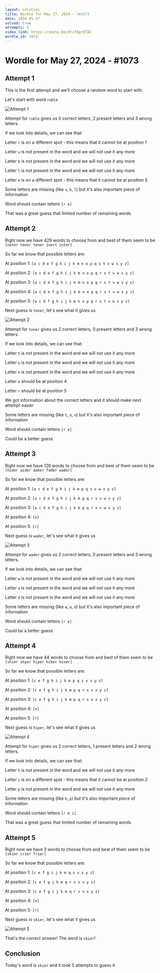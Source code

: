 ```yaml
---
layout: solution
title: Wordle for May 27, 2024 - \#1073
date: 2024-05-27
solved: true
attempts: 5
video_link: https://youtu.be/Xtzf8gr6TAI
wordle_id: 1073
---
```


# Wordle for May 27, 2024 - \#1073

## Attempt 1

This is the first attempt and we'll choose a random word to start with.

Let's start with word `ruble`

![Attempt 1](2024-05-27/attempt-1.png)

Attempt for `ruble` gives us 0 correct letters, 2 present letters and 3 wrong letters.

If we look into details, we can see that:

Letter `r` is on a different spot - this means that it cannot be at position 1

Letter `u` is not present in the word and we will not use it any more

Letter `b` is not present in the word and we will not use it any more

Letter `l` is not present in the word and we will not use it any more

Letter `e` is on a different spot - this means that it cannot be at position 5

Some letters are missing (like `u`, `b`, `l`) but it's also important piece of information

Word should contain letters `[r e]`

That was a great guess that limited number of remaining words



## Attempt 2

Right now we have 429 words to choose from and best of them seem to be `[noter tenor toner inert inter]`

So far we know that possible letters are:

At position 1: `[a c d e f g h i j k m n o p q s t v w x y z]`

At position 2: `[a c d e f g h i j k m n o p q r s t v w x y z]`

At position 3: `[a c d e f g h i j k m n o p q r s t v w x y z]`

At position 4: `[a c d e f g h i j k m n o p q r s t v w x y z]`

At position 5: `[a c d f g h i j k m n o p q r s t v w x y z]`

Next guess is `toner`, let's see what it gives us

![Attempt 2](2024-05-27/attempt-2.png)

Attempt for `toner` gives us 2 correct letters, 0 present letters and 3 wrong letters.

If we look into details, we can see that:

Letter `t` is not present in the word and we will not use it any more

Letter `o` is not present in the word and we will not use it any more

Letter `n` is not present in the word and we will not use it any more

Letter `e` should be at position 4

Letter `r` should be at position 5

We got information about the correct letters and it should make next attempt easier

Some letters are missing (like `t`, `o`, `n`) but it's also important piece of information

Word should contain letters `[r e]`

Could be a better guess



## Attempt 3

Right now we have 126 words to choose from and best of them seem to be `[hider aider daker fader wader]`

So far we know that possible letters are:

At position 1: `[a c d e f g h i j k m p q s v w x y z]`

At position 2: `[a c d e f g h i j k m p q r s v w x y z]`

At position 3: `[a c d e f g h i j k m p q r s v w x y z]`

At position 4: `[e]`

At position 5: `[r]`

Next guess is `wader`, let's see what it gives us

![Attempt 3](2024-05-27/attempt-3.png)

Attempt for `wader` gives us 2 correct letters, 0 present letters and 3 wrong letters.

If we look into details, we can see that:

Letter `w` is not present in the word and we will not use it any more

Letter `a` is not present in the word and we will not use it any more

Letter `d` is not present in the word and we will not use it any more

Some letters are missing (like `w`, `a`, `d`) but it's also important piece of information

Word should contain letters `[r e]`

Could be a better guess



## Attempt 4

Right now we have 44 words to choose from and best of them seem to be `[shier shyer hiper hiker hiver]`

So far we know that possible letters are:

At position 1: `[c e f g h i j k m p q s v x y z]`

At position 2: `[c e f g h i j k m p q r s v x y z]`

At position 3: `[c e f g h i j k m p q r s v x y z]`

At position 4: `[e]`

At position 5: `[r]`

Next guess is `hiper`, let's see what it gives us

![Attempt 4](2024-05-27/attempt-4.png)

Attempt for `hiper` gives us 2 correct letters, 1 present letters and 2 wrong letters.

If we look into details, we can see that:

Letter `h` is not present in the word and we will not use it any more

Letter `i` is on a different spot - this means that it cannot be at position 2

Letter `p` is not present in the word and we will not use it any more

Some letters are missing (like `h`, `p`) but it's also important piece of information

Word should contain letters `[r e i]`

That was a great guess that limited number of remaining words



## Attempt 5

Right now we have 3 words to choose from and best of them seem to be `[skier crier frier]`

So far we know that possible letters are:

At position 1: `[c e f g i j k m q s v x y z]`

At position 2: `[c e f g j k m q r s v x y z]`

At position 3: `[c e f g i j k m q r s v x y z]`

At position 4: `[e]`

At position 5: `[r]`

Next guess is `skier`, let's see what it gives us

![Attempt 5](2024-05-27/attempt-5.png)

That's the correct answer! The word is `skier`!

## Conclusion

Today's word is `skier` and it took 5 attempts to guess it


